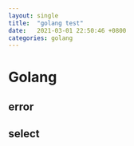 ```yaml
---
layout: single
title:  "golang test"
date:   2021-03-01 22:50:46 +0800
categories: golang 
---
```


# Golang

## error


## select